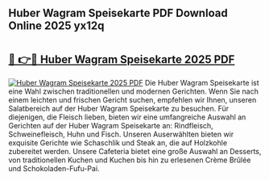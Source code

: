 ## Huber Wagram Speisekarte PDF Download Online 2025 yx12q

# <h2><a href="http://gc6rja.nevu.top/?p=Huber+Wagram+Speisekarte">🔗 👉🔴 Huber Wagram Speisekarte 2025 PDF</a></h2>

[![Huber Wagram Speisekarte 2025 PDF](https://i.imgur.com/dBaPXMq.png)](http://gc6rja.nevu.top/?p=Huber+Wagram+Speisekarte)
Die Huber Wagram Speisekarte ist eine Wahl zwischen traditionellen und modernen Gerichten. Wenn Sie nach einem leichten und frischen Gericht suchen, empfehlen wir Ihnen, unseren Salatbereich auf der Huber Wagram Speisekarte zu besuchen. Für diejenigen, die Fleisch lieben, bieten wir eine umfangreiche Auswahl an Gerichten auf der Huber Wagram Speisekarte an: Rindfleisch, Schweinefleisch, Huhn und Fisch. Unseren Auserwählten bieten wir exquisite Gerichte wie Schaschlik und Steak an, die auf Holzkohle zubereitet werden. Unsere Cafeteria bietet eine große Auswahl an Desserts, von traditionellen Kuchen und Kuchen bis hin zu erlesenen Crème Brûlée und Schokoladen-Fufu-Pai.
